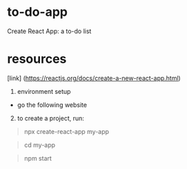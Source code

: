 # to-do-app
Create React App: a to-do list



# resources
[link] (https://reactjs.org/docs/create-a-new-react-app.html) 
1.  environment setup
* go the following website 
2. to create a project, run: 
>npx create-react-app my-app

>cd my-app

>npm start
